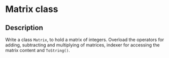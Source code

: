 # Matrix class

## Description
Write a class `Matrix`, to hold a matrix of integers. Overload the operators for adding, subtracting and multiplying of matrices, indexer for accessing the matrix content and `ToString()`.
